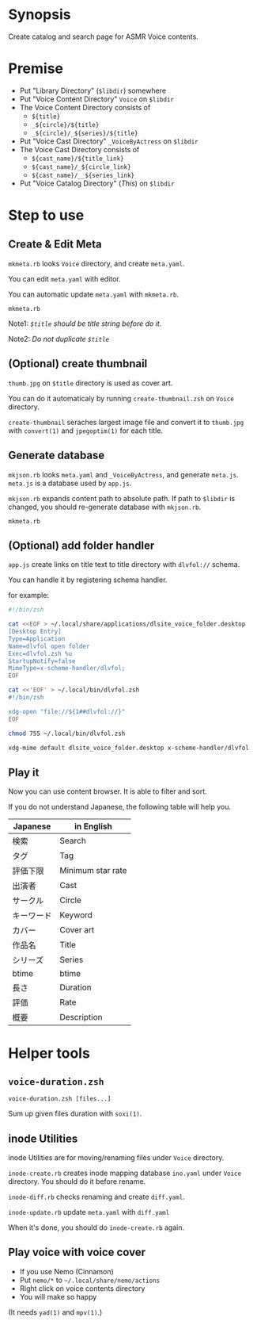 # Synopsis

Create catalog and search page for ASMR Voice contents.

# Premise

* Put "Library Directory" (`$libdir`) somewhere
* Put "Voice Content Directory" `Voice` on `$libdir`
* The Voice Content Directory consists of
    * `${title}`
    * `_${circle}/${title}`
    * `_${circle}/_${series}/${title}`
* Put "Voice Cast Directory" `_VoiceByActress` on `$libdir`
* The Voice Cast Directory consists of
    * `${cast_name}/${title_link}`
    * `${cast_name}/_${circle_link}`
    * `${cast_name}/__${series_link}`
* Put "Voice Catalog Directory" (*This*) on `$libdir`

# Step to use

## Create & Edit Meta

`mkmeta.rb` looks `Voice` directory, and create `meta.yaml`.

You can edit `meta.yaml` with editor.

You can automatic update `meta.yaml` with `mkmeta.rb`.

```
mkmeta.rb
```

Note1: *`$title` should be title string before do it.*

Note2: *Do not duplicate `$title`*

## (Optional) create thumbnail

`thumb.jpg` on `$title` directory is used as cover art.

You can do it automaticaly by running `create-thumbnail.zsh` on `Voice` directory.

`create-thumbnail` seraches largest image file and convert it to `thumb.jpg` with `convert(1)` and `jpegoptim(1)` for each title.

## Generate database

`mkjson.rb` looks `meta.yaml` and `_VoiceByActress`, and generate `meta.js`.
`meta.js` is a database used by `app.js`.

`mkjson.rb` expands content path to absolute path.
If path to `$libdir` is changed, you should re-generate database with `mkjson.rb`.

```
mkmeta.rb
```

## (Optional) add folder handler

`app.js` create links on title text to title directory with `dlvfol://` schema.

You can handle it by registering schema handler.

for example:

```zsh
#!/bin/zsh

cat <<EOF > ~/.local/share/applications/dlsite_voice_folder.desktop
[Desktop Entry]
Type=Application
Name=dlvfol open folder
Exec=dlvfol.zsh %u
StartupNotify=false
MimeType=x-scheme-handler/dlvfol;
EOF

cat <<'EOF' > ~/.local/bin/dlvfol.zsh
#!/bin/zsh

xdg-open "file://${1##dlvfol://}"
EOF

chmod 755 ~/.local/bin/dlvfol.zsh

xdg-mime default dlsite_voice_folder.desktop x-scheme-handler/dlvfol
```

## Play it

Now you can use content browser.
It is able to filter and sort.

If you do not understand Japanese, the following table will help you.

|Japanese|in English|
|--------|---------------------|
|検索|Search|
|タグ|Tag|
|評価下限|Minimum star rate|
|出演者|Cast|
|サークル|Circle|
|キーワード|Keyword|
|カバー|Cover art|
|作品名|Title|
|シリーズ|Series|
|btime|btime|
|長さ|Duration|
|評価|Rate|
|概要|Description|

# Helper tools

## `voice-duration.zsh`

```
voice-duration.zsh [files...]
```

Sum up given files duration with `soxi(1)`.

## inode Utilities

inode Utilities are for moving/renaming files under `Voice` directory.

`inode-create.rb` creates inode mapping database `ino.yaml` under `Voice` directory.
You should do it before rename.

`inode-diff.rb` checks renaming and create `diff.yaml`.

`inode-update.rb` update `meta.yaml` with `diff.yaml`

When it's done, you should do `inode-create.rb` again.

## Play voice with voice cover

* If you use Nemo (Cinnamon)
* Put `nemo/*` to `~/.local/share/nemo/actions`
* Right click on voice contents directory
* You will make so happy

(It needs `yad(1)` and `mpv(1)`.)


